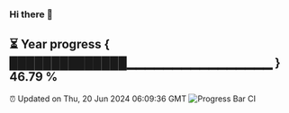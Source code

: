### Hi there 👋
⏳ Year progress { ██████████████▁▁▁▁▁▁▁▁▁▁▁▁▁▁▁▁ } 46.79 %
---
⏰ Updated on Thu, 20 Jun 2024 06:09:36 GMT
![Progress Bar CI](https://github.com/Moyi321/Moyi321/workflows/Progress%20Bar%20CI/badge.svg)
